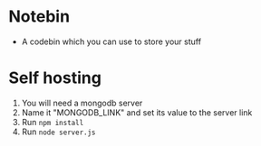 # Notebin

- A codebin which you can use to store your stuff

# Self hosting

1. You will need a mongodb server
2. Name it "MONGODB_LINK" and set its value to the server link
3. Run `npm install`
4. Run `node server.js`
